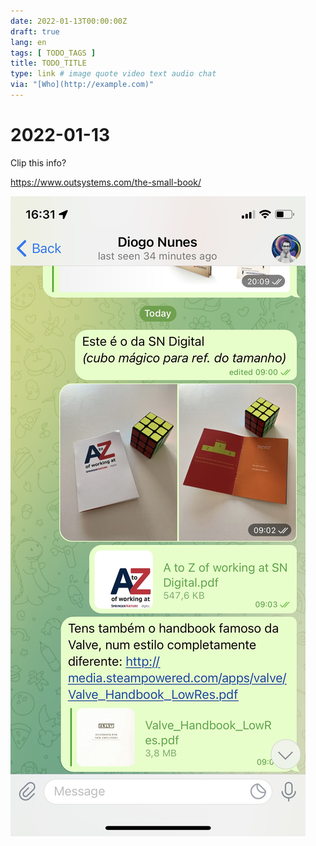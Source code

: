 ```yaml
---
date: 2022-01-13T00:00:00Z
draft: true
lang: en
tags: [ TODO_TAGS ]
title: TODO_TITLE
type: link # image quote video text audio chat
via: "[Who](http://example.com)"
---
```



# 2022-01-13

Clip this info?

https://www.outsystems.com/the-small-book/

![2022-01-13](2022-01-13.jpeg)

